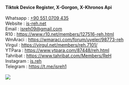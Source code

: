 <b>Tiktok Device Register, X-Gorgon, X-Khronos Api</b><br/><br/>
Whatsapp : <a href="https://wa.me/905510709435">+90 551 0709 435</a></br>
Website : <a href="https://is-reh.net/">is-reh.net</a></br>
Email : isreh09@gmail.com</br>
R10 : https://www.r10.net/members/127516-reh.html</br>
WmAraci : https://wmaraci.com/forum/uyeler/98773-reh</br>
Virgul : https://virgul.net/members/reh.7101/</br>
YTPara : https://www.ytpara.com/87448/reh.html</br>
Tahribat : https://www.tahribat.com/Members/ReH</br>
Instagram : <a href="https://instagram.com/is.reh/">is.reh</a></br>
Telegram :  https://t.me/isreh1</br>
<br/>
<img src="https://thumbs.gfycat.com/AltruisticUncommonHarborporpoise-size_restricted.gif"/>
